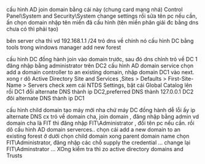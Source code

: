 cấu hình AD
join domain bằng cái này  (chung card mạng nhá)
Control Panel\System and Security\System 
change settings rồi sửa tên pc nếu cần, ấn chọn domain nhập tên miền đã cấu hình (tên miền phân giải đc bằng dns chưa có thì phải tạo)

bên server cha thì vd 192.168.1.1 /24 trỏ dns về chính nó
cấu hình DC bằng tools trong windows manager add new forest

cấu hình DC đồng hành
join vào domain trước, sau đó dns chỉnh trỏ về DC 1
đăng nhập bằng administrator
trên DC2 cấu hình AD domain service chọn add a domain controller to an existing domain, nhập domain DC1 vào next.
 xong r dô Active Directory Site and Services ,Sites > Defaults > First-Site-Name > Servers
check xem cái  NTDS Settings, bật cái Global Catalog lên
rồi DC1 đổi alternate DNS thành ip DC2,preferred DNS thành 127.0.0.1 
DC2 đôi alternate DNS thành  ip DC1


cấu hình child domain
tạo máy mới nha chứ máy DC đồng hành dễ lỗi ấy
ip alternate DNS cx trỏ về domain cha,
join domain , đăng nhập bằng admin vd domain cha là FIT thì đăng nhập FIT\Administrator , đổi tên pc nếu cần.
rồi dô cấu hình AD domain serverces.. chọn cái add a new domain to an existing forest ở dưới chọn child domain xong parent domain name chọn FIT\Administrator, đăng nhập các chỗ supply the credential ... change lại FIT\Adminstrator ... XOng
kiểm tra thì zo active directory domains and Trusts